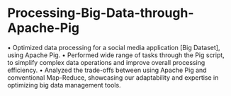 # Processing-Big-Data-through-Apache-Pig
• Optimized data processing for a social media application [Big Dataset], using Apache Pig. 
• Performed wide range of tasks through the Pig script, to simplify complex data operations and improve overall processing efficiency.
• Analyzed the trade-offs between using Apache Pig and conventional Map-Reduce, showcasing our adaptability and expertise in optimizing big data management tools.
